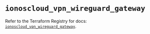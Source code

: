 # `ionoscloud_vpn_wireguard_gateway`

Refer to the Terraform Registry for docs: [`ionoscloud_vpn_wireguard_gateway`](https://registry.terraform.io/providers/ionos-cloud/ionoscloud/6.7.14/docs/resources/vpn_wireguard_gateway).
